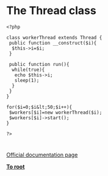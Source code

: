 # The Thread class





```
<?php

class workerThread extends Thread {
 public function __construct($i){
  $this->i=$i;
 }

 public function run(){
  while(true){
   echo $this->i;
   sleep(1);
  }
 }
}

for($i=0;$i&lt;50;$i++){
 $workers[$i]=new workerThread($i);
 $workers[$i]->start();
}

?>
```
  

#

[Official documentation page](https://www.php.net/manual/en/class.thread.php)

**[To root](/README.md)**